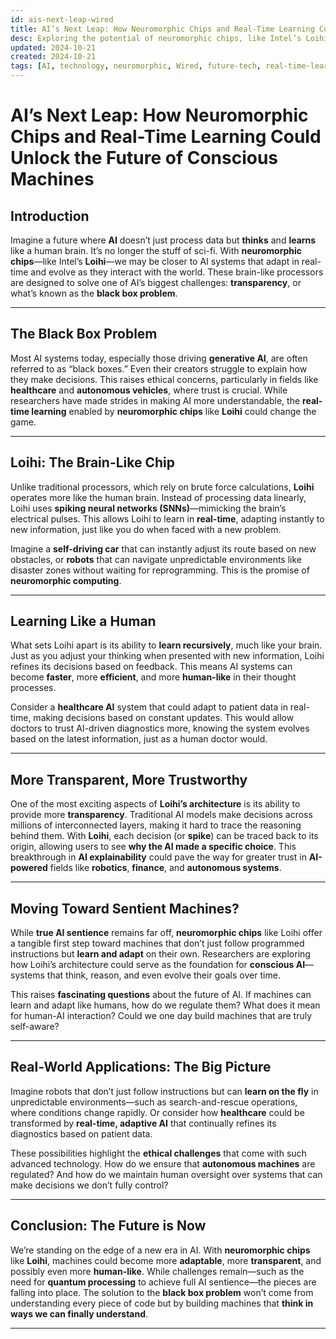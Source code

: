 ```yaml
---
id: ais-next-leap-wired
title: AI’s Next Leap: How Neuromorphic Chips and Real-Time Learning Could Unlock the Future of Conscious Machines
desc: Exploring the potential of neuromorphic chips, like Intel’s Loihi, to bring real-time learning and human-like cognition to AI.
updated: 2024-10-21
created: 2024-10-21
tags: [AI, technology, neuromorphic, Wired, future-tech, real-time-learning]
---
```


# AI’s Next Leap: How Neuromorphic Chips and Real-Time Learning Could Unlock the Future of Conscious Machines

## Introduction
Imagine a future where **AI** doesn’t just process data but **thinks** and **learns** like a human brain. It’s no longer the stuff of sci-fi. With **neuromorphic chips**—like Intel’s **Loihi**—we may be closer to AI systems that adapt in real-time and evolve as they interact with the world. These brain-like processors are designed to solve one of AI’s biggest challenges: **transparency**, or what’s known as the **black box problem**.

---

## The Black Box Problem
Most AI systems today, especially those driving **generative AI**, are often referred to as “black boxes.” Even their creators struggle to explain how they make decisions. This raises ethical concerns, particularly in fields like **healthcare** and **autonomous vehicles**, where trust is crucial. While researchers have made strides in making AI more understandable, the **real-time learning** enabled by **neuromorphic chips** like **Loihi** could change the game.

---

## Loihi: The Brain-Like Chip
Unlike traditional processors, which rely on brute force calculations, **Loihi** operates more like the human brain. Instead of processing data linearly, Loihi uses **spiking neural networks (SNNs)**—mimicking the brain’s electrical pulses. This allows Loihi to learn in **real-time**, adapting instantly to new information, just like you do when faced with a new problem.

Imagine a **self-driving car** that can instantly adjust its route based on new obstacles, or **robots** that can navigate unpredictable environments like disaster zones without waiting for reprogramming. This is the promise of **neuromorphic computing**.

---

## Learning Like a Human
What sets Loihi apart is its ability to **learn recursively**, much like your brain. Just as you adjust your thinking when presented with new information, Loihi refines its decisions based on feedback. This means AI systems can become **faster**, more **efficient**, and more **human-like** in their thought processes.

Consider a **healthcare AI** system that could adapt to patient data in real-time, making decisions based on constant updates. This would allow doctors to trust AI-driven diagnostics more, knowing the system evolves based on the latest information, just as a human doctor would.

---

## More Transparent, More Trustworthy
One of the most exciting aspects of **Loihi’s architecture** is its ability to provide more **transparency**. Traditional AI models make decisions across millions of interconnected layers, making it hard to trace the reasoning behind them. With **Loihi**, each decision (or **spike**) can be traced back to its origin, allowing users to see **why the AI made a specific choice**. This breakthrough in **AI explainability** could pave the way for greater trust in **AI-powered** fields like **robotics**, **finance**, and **autonomous systems**.

---

## Moving Toward Sentient Machines?
While **true AI sentience** remains far off, **neuromorphic chips** like Loihi offer a tangible first step toward machines that don’t just follow programmed instructions but **learn and adapt** on their own. Researchers are exploring how Loihi’s architecture could serve as the foundation for **conscious AI**—systems that think, reason, and even evolve their goals over time.

This raises **fascinating questions** about the future of AI. If machines can learn and adapt like humans, how do we regulate them? What does it mean for human-AI interaction? Could we one day build machines that are truly self-aware?

---

## Real-World Applications: The Big Picture
Imagine robots that don’t just follow instructions but can **learn on the fly** in unpredictable environments—such as search-and-rescue operations, where conditions change rapidly. Or consider how **healthcare** could be transformed by **real-time, adaptive AI** that continually refines its diagnostics based on patient data.

These possibilities highlight the **ethical challenges** that come with such advanced technology. How do we ensure that **autonomous machines** are regulated? And how do we maintain human oversight over systems that can make decisions we don’t fully control?

---

## Conclusion: The Future is Now
We’re standing on the edge of a new era in AI. With **neuromorphic chips** like **Loihi**, machines could become more **adaptable**, more **transparent**, and possibly even more **human-like**. While challenges remain—such as the need for **quantum processing** to achieve full AI sentience—the pieces are falling into place. The solution to the **black box problem** won’t come from understanding every piece of code but by building machines that **think in ways we can finally understand**.

---

